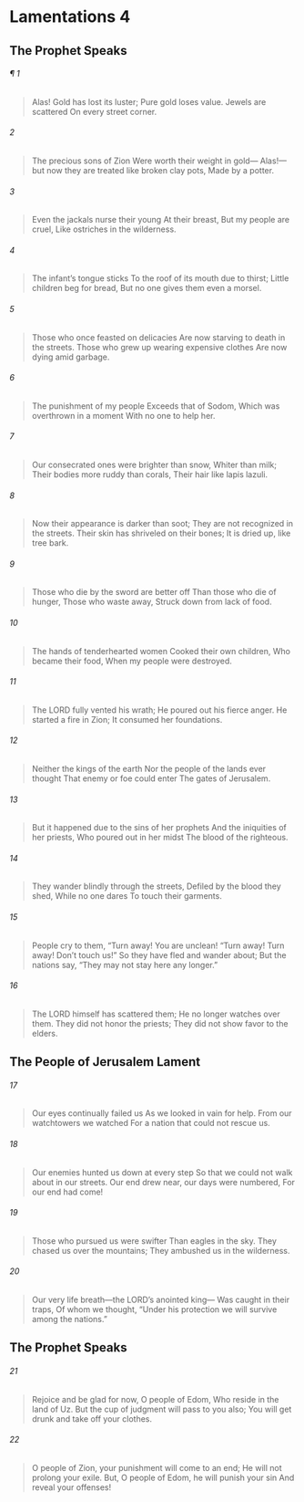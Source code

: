 # Lamentations 4
## The Prophet Speaks
###### ¶ 1
> Alas! Gold has lost its luster;
> Pure gold loses value.
> Jewels are scattered
> On every street corner.
###### 2
> The precious sons of Zion
> Were worth their weight in gold—
> Alas!—but now they are treated like broken clay pots,
> Made by a potter.
###### 3
> Even the jackals nurse their young
> At their breast,
> But my people are cruel,
> Like ostriches in the wilderness.
###### 4
> The infant’s tongue sticks
> To the roof of its mouth due to thirst;
> Little children beg for bread,
> But no one gives them even a morsel.
###### 5
> Those who once feasted on delicacies
> Are now starving to death in the streets.
> Those who grew up wearing expensive clothes
> Are now dying amid garbage.
###### 6
> The punishment of my people
> Exceeds that of Sodom,
> Which was overthrown in a moment
> With no one to help her.
###### 7
> Our consecrated ones were brighter than snow,
> Whiter than milk;
> Their bodies more ruddy than corals,
> Their hair like lapis lazuli.
###### 8
> Now their appearance is darker than soot;
> They are not recognized in the streets.
> Their skin has shriveled on their bones;
> It is dried up, like tree bark.
###### 9
> Those who die by the sword are better off
> Than those who die of hunger,
> Those who waste away,
> Struck down from lack of food.
###### 10
> The hands of tenderhearted women
> Cooked their own children,
> Who became their food,
> When my people were destroyed.
###### 11
> The LORD fully vented his wrath;
> He poured out his fierce anger.
> He started a fire in Zion;
> It consumed her foundations.
###### 12
> Neither the kings of the earth
> Nor the people of the lands ever thought
> That enemy or foe could enter
> The gates of Jerusalem.
###### 13
> But it happened due to the sins of her prophets
> And the iniquities of her priests,
> Who poured out in her midst
> The blood of the righteous.
###### 14
> They wander blindly through the streets,
> Defiled by the blood they shed,
> While no one dares
> To touch their garments.
###### 15
> People cry to them, “Turn away! You are unclean!
> “Turn away! Turn away! Don’t touch us!”
> So they have fled and wander about;
> But the nations say, “They may not stay here any longer.”
###### 16
> The LORD himself has scattered them;
> He no longer watches over them.
> They did not honor the priests;
> They did not show favor to the elders.
## The People of Jerusalem Lament
###### 17
> Our eyes continually failed us
> As we looked in vain for help.
> From our watchtowers we watched
> For a nation that could not rescue us.
###### 18
> Our enemies hunted us down at every step
> So that we could not walk about in our streets.
> Our end drew near, our days were numbered,
> For our end had come!
###### 19
> Those who pursued us were swifter
> Than eagles in the sky.
> They chased us over the mountains;
> They ambushed us in the wilderness.
###### 20
> Our very life breath—the LORD’s anointed king—
> Was caught in their traps,
> Of whom we thought,
> “Under his protection we will survive among the nations.”
## The Prophet Speaks
###### 21
> Rejoice and be glad for now, O people of Edom,
> Who reside in the land of Uz.
> But the cup of judgment will pass to you also;
> You will get drunk and take off your clothes.
###### 22
> O people of Zion, your punishment will come to an end;
> He will not prolong your exile.
> But, O people of Edom, he will punish your sin
> And reveal your offenses!
